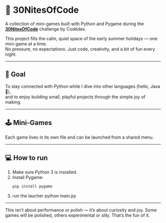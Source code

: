 # 🌙 30NitesOfCode

A collection of mini-games built with Python and Pygame during the **[30NitesOfCode](https://www.codedex.io/)** challenge by Codédex.

This project fills the calm, quiet space of the early summer holidays — one mini-game at a time.  
No pressure, no expectations. Just code, creativity, and a bit of fun every night.

---

## 🎯 Goal

To stay connected with Python while I dive into other languages (hello, Java 👋),  
and to enjoy building small, playful projects through the simple joy of making.

---

## 🕹️ Mini-Games

Each game lives in its own file and can be launched from a shared menu.

---

## 💻 How to run

1. Make sure Python 3 is installed.
2. Install Pygame:
   ```bash
   pip install pygame
3. run the laucher python main.py

---

This isn’t about performance or polish — it’s about curiosity and joy.
Some games will be polished, others experimental or silly. That’s the fun of it.


